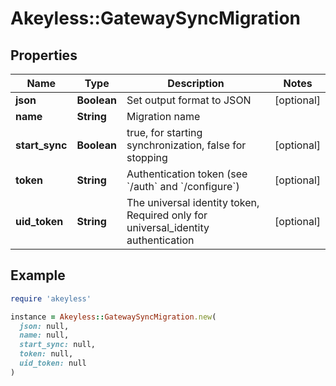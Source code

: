 # Akeyless::GatewaySyncMigration

## Properties

| Name | Type | Description | Notes |
| ---- | ---- | ----------- | ----- |
| **json** | **Boolean** | Set output format to JSON | [optional] |
| **name** | **String** | Migration name |  |
| **start_sync** | **Boolean** | true, for starting synchronization, false for stopping | [optional] |
| **token** | **String** | Authentication token (see &#x60;/auth&#x60; and &#x60;/configure&#x60;) | [optional] |
| **uid_token** | **String** | The universal identity token, Required only for universal_identity authentication | [optional] |

## Example

```ruby
require 'akeyless'

instance = Akeyless::GatewaySyncMigration.new(
  json: null,
  name: null,
  start_sync: null,
  token: null,
  uid_token: null
)
```

